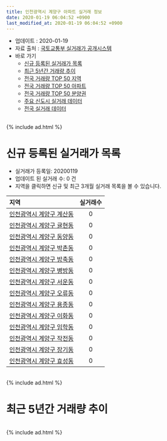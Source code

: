 ```yaml
---
title: 인천광역시 계양구 아파트 실거래 정보
date: 2020-01-19 06:04:52 +0900
last_modified_at: 2020-01-19 06:04:52 +0900
---
```


* 업데이트 : 2020-01-19
* 자료 출처 : [국토교통부 실거래가 공개시스템](http://rt.molit.go.kr)
* 바로 가기
    * [신규 등록된 실거래가 목록](#신규-등록된-실거래가-목록)
    * [최근 5년간 거래량 추이](#최근-5년간-거래량-추이)
    * [전국 거래량 TOP 50 지역](https://apt-info.github.io/apt-trade-info/최근-3개월-전국에서-가장-거래가-많이-발생한-지역)
    * [전국 거래량 TOP 50 아파트](https://apt-info.github.io/apt-trade-info/최근-3개월-전국에서-가장-거래가-많이-발생한-아파트)
    * [전국 거래량 TOP 50 분양권](https://apt-info.github.io/apt-trade-info/최근-3개월-전국에서-가장-거래가-많이-발생한-분양권)
    * [주요 신도시 실거래 데이터](https://apt-info.github.io/apt-trade-info/주요-신도시)
    * [전국 실거래 데이터](https://apt-info.github.io/apt-trade-info/전국)

<br>
{% include ad.html %}
<br>

# 신규 등록된 실거래가 목록
* 실거래가 등록일: 20200119
* 업데이트 된 실거래 수: 0 건
* 지역을 클릭하면 신규 및 최근 3개월 실거래 목록을 볼 수 있습니다.


|지역|실거래수|
|:---|:---:|
|[인천광역시 계양구 계산동](https://apt-info.github.io/apt-trade-info/인천광역시-계양구-계산동)|0|
|[인천광역시 계양구 귤현동](https://apt-info.github.io/apt-trade-info/인천광역시-계양구-귤현동)|0|
|[인천광역시 계양구 동양동](https://apt-info.github.io/apt-trade-info/인천광역시-계양구-동양동)|0|
|[인천광역시 계양구 박촌동](https://apt-info.github.io/apt-trade-info/인천광역시-계양구-박촌동)|0|
|[인천광역시 계양구 방축동](https://apt-info.github.io/apt-trade-info/인천광역시-계양구-방축동)|0|
|[인천광역시 계양구 병방동](https://apt-info.github.io/apt-trade-info/인천광역시-계양구-병방동)|0|
|[인천광역시 계양구 서운동](https://apt-info.github.io/apt-trade-info/인천광역시-계양구-서운동)|0|
|[인천광역시 계양구 오류동](https://apt-info.github.io/apt-trade-info/인천광역시-계양구-오류동)|0|
|[인천광역시 계양구 용종동](https://apt-info.github.io/apt-trade-info/인천광역시-계양구-용종동)|0|
|[인천광역시 계양구 이화동](https://apt-info.github.io/apt-trade-info/인천광역시-계양구-이화동)|0|
|[인천광역시 계양구 임학동](https://apt-info.github.io/apt-trade-info/인천광역시-계양구-임학동)|0|
|[인천광역시 계양구 작전동](https://apt-info.github.io/apt-trade-info/인천광역시-계양구-작전동)|0|
|[인천광역시 계양구 장기동](https://apt-info.github.io/apt-trade-info/인천광역시-계양구-장기동)|0|
|[인천광역시 계양구 효성동](https://apt-info.github.io/apt-trade-info/인천광역시-계양구-효성동)|0|


<br>
{% include ad.html %}
<br>

# 최근 5년간 거래량 추이


<div style="width:100%;">
    <canvas id="deal_progress" height="200"></canvas>
</div>

<script>
new Chart(document.getElementById("deal_progress"), {
    type: 'line',
    data: {
        labels: ['201501','201502','201503','201504','201505','201506','201507','201508','201509','201510','201511','201512','201601','201602','201603','201604','201605','201606','201607','201608','201609','201610','201611','201612','201701','201702','201703','201704','201705','201706','201707','201708','201709','201710','201711','201712','201801','201802','201803','201804','201805','201806','201807','201808','201809','201810','201811','201812','201901','201902','201903','201904','201905','201906','201907','201908','201909','201910','201911','201912','202001'],
        datasets: [{
            label: '매매',
            pointRadius: 1,
            data: [531, 506, 843, 657, 542, 562, 654, 565, 553, 600, 393, 284, 348, 309, 564, 458, 583, 568, 613, 574, 561, 585, 317, 247, 221, 345, 486, 468, 583, 588, 498, 409, 402, 340, 308, 272, 352, 304, 424, 303, 257, 278, 259, 310, 336, 445, 250, 358, 332, 288, 310, 299, 281, 283, 309, 391, 329, 431, 430, 365, 60],
            borderColor: "rgba(255, 201, 14, 1)",
            backgroundColor: "rgba(255, 201, 14, 0.5)",
            fill: false,
            lineTension: 0
        },{
            label: '전월세',
            pointRadius: 1,
            data: [301, 330, 431, 370, 319, 317, 301, 315, 268, 341, 210, 236, 284, 266, 430, 349, 320, 314, 335, 348, 325, 362, 292, 259, 262, 394, 394, 326, 364, 309, 299, 309, 344, 282, 264, 229, 289, 305, 352, 294, 267, 260, 261, 250, 246, 288, 224, 227, 338, 331, 338, 276, 247, 255, 241, 267, 258, 297, 204, 154, 64],
            borderColor: "rgba(0, 141, 185, 1)",
            backgroundColor: "rgba(0, 141, 185, 0.5)",
            fill: false,
            lineTension: 0
        }
        ]
    },
    options: {
        responsive: true,
        title: {
            display: false
        },
        tooltips: {
            mode: 'index',
            intersect: false
        },
        hover: {
            mode: 'nearest',
            intersect: true
        },
        scales: {
            xAxes: [{
                display: true,
                scaleLabel: {
                    display: true,
                    labelString: '년/월'
                }
            }],
            yAxes: [{
                display: true,
                ticks: {
                    suggestedMin: 0,
                },
                scaleLabel: {
                    display: true,
                    labelString: '실거래 수'
                }
            }]
        }
    }
});

</script>


<br>
{% include ad.html %}
<br>

